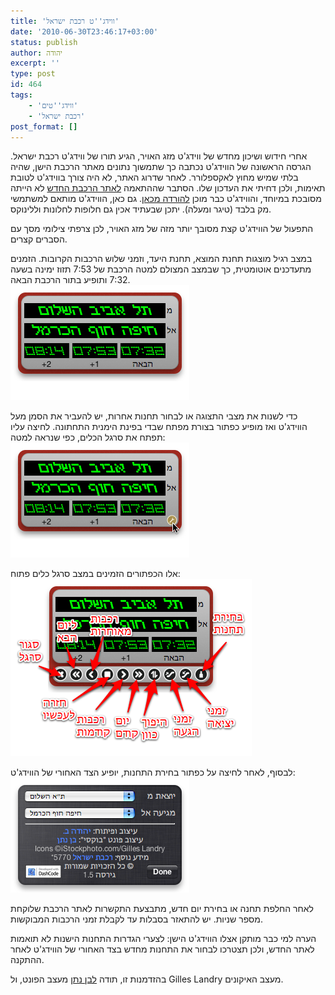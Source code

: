 ```yaml
---
title: 'ווידג''ט רכבת ישראל'
date: '2010-06-30T23:46:17+03:00'
status: publish
author: יהודה
excerpt: ''
type: post
id: 464
tags:
    - 'ווידג''טים'
    - 'רכבת ישראל'
post_format: []
---
```

אחרי חידוש ושיכון מחדש של ווידג'ט מזג האויר, הגיע תורו של ווידג'ט רכבת ישראל. הגרסה הראשונה של הווידג'ט נכתבה כך שתמשוך נתונים מאתר הרכבת הישן, שהיה בלתי שמיש מחוץ לאקספלורר. לאחר שדרוג האתר, לא היה צורך בווידג'ט לטובת תאימות, ולכן דחיתי את העדכון שלו. הסתבר שההתאמה [לאתר הרכבת החדש](http://www.rail.co.il/) לא הייתה מסובכת במיוחד, והווידג'ט כבר מוכן [להורדה מכאן](http://yehudab.com/widgets/IsraelRailways-1d7.zip). גם כאן, הווידג'ט מותאם למשתמשי מק בלבד (טיגר ומעלה). יתכן שבעתיד אכין גם חלופות לחלונות וללינוקס.

התפעול של הווידג'ט קצת מסובך יותר מזה של מזג האויר, לכן צרפתי צילומי מסך עם הסברים קצרים.

במצב רגיל מוצגות תחנת המוצא, תחנת היעד, וזמני שלוש הרכבות הקרובות. הזמנים מתעדכנים אוטומטית, כך שבמצב המצולם למטה הרכבת של 7:53 תזוז ימינה בשעה 7:32 ותופיע בתור הרכבת הבאה.  
![מצב רגיל](/img/2010/06/israel-rail-widget-1.png)

כדי לשנות את מצבי התצוגה או לבחור תחנות אחרות, יש להעביר את הסמן מעל הווידג'ט ואז מופיע כפתור בצורת מפתח שבדי בפינת הימנית התחתונה. לחיצה עליו תפתח את סרגל הכלים, כפי שנראה למטה:  
![כפתור פתיחת סרגל הכלים](/img/2010/06/israel-rail-widget-2.png)

אלו הכפתורים הזמינים במצב סרגל כלים פתוח:  
![סרגל כלים פתוח](/img/2010/06/israel-rail-widget-3.png)

לבסוף, לאחר לחיצה על כפתור בחירת התחנות, יופיע הצד האחורי של הווידג'ט:  
![הצד האחורי והחלפת תחנות](/img/2010/06/israel-rail-widget-4.png)

לאחר החלפת תחנה או בחירת יום חדש, מתבצעת התקשרות לאתר הרכבת שלוקחת מספר שניות. יש להתאזר בסבלות עד לקבלת זמני הרכבות המבוקשות.

הערה למי כבר מותקן אצלו הווידג'ט הישן: לצערי הגדרות התחנות הישנות לא תואמות לאתר החדש, ולכן תצטרכו לבחור את התחנות מחדש בצד האחורי של הווידג'ט לאחר ההתקנה.

בהזדמנות זו, תודה [לבן נתן](http://hafontia.com/) מעצב הפונט, ול Gilles Landry מעצב האיקונים.
